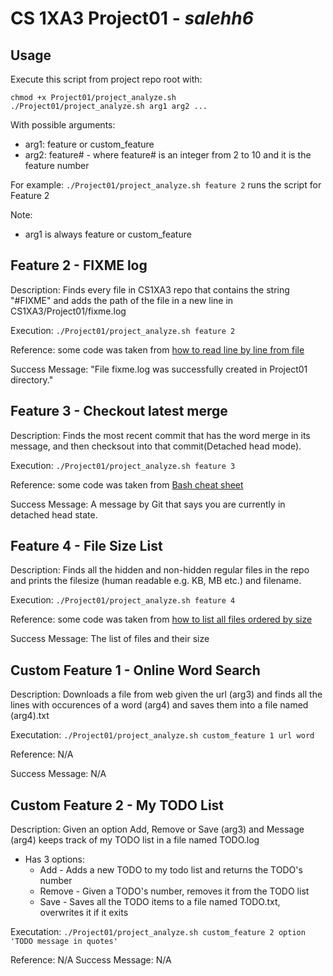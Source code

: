 #   CS 1XA3 Project01 - <salehh6> *salehh6* 

## Usage
Execute this script from project repo root with:

    chmod +x Project01/project_analyze.sh
    ./Project01/project_analyze.sh arg1 arg2 ...
   
With possible arguments:
  * arg1: feature or custom_feature
  * arg2: feature# - where feature# is an integer from 2 to 10 and it is the feature number
    
For example:
   `./Project01/project_analyze.sh feature 2`
            runs the script for Feature 2
            
Note:
  - arg1 is always feature or custom_feature
    
## Feature 2 - FIXME log
Description: Finds every file in CS1XA3 repo that contains the string "#FIXME" and adds the path of the file in a new line in CS1XA3/Project01/fixme.log

Execution: 
   `./Project01/project_analyze.sh feature 2`
   
Reference: some code was taken from 
    [how to read line by line from file](https://www.cyberciti.biz/faq/unix-howto-read-line-by-line-from-file/)
    
Success Message:    "File fixme.log was successfully created in Project01 directory."

## Feature 3 - Checkout latest merge
Description: Finds the most recent commit that has the word merge in its message, and then checksout into that commit(Detached head mode).

Execution: 
    `./Project01/project_analyze.sh feature 3`

Reference: some code was taken from 
    [Bash cheat sheet](https://devhints.io/bash)

Success Message:    A message by Git that says you are currently in detached head state.

## Feature 4 - File Size List
Description: Finds all the hidden and non-hidden regular files in the repo and prints the filesize (human readable e.g. KB, MB etc.) and filename.

Execution: 
   `./Project01/project_analyze.sh feature 4`

Reference: some code was taken from 
    [how to list all files ordered by size](https://unix.stackexchange.com/questions/53737/how-to-list-all-files-ordered-by-size)

Success Message: The list of files and their size

## Custom Feature 1 - Online Word Search
Description: Downloads a file from web given the url (arg3) and finds all the lines with occurences of a word (arg4) and saves them into a file named (arg4).txt

Executation: 
   `./Project01/project_analyze.sh custom_feature 1 url word`

Reference: 
    N/A

Success Message: N/A

## Custom Feature 2 - My TODO List
Description: Given an option Add, Remove or Save (arg3) and Message (arg4) keeps track of my TODO list in a file named TODO.log
  - Has 3 options:
    * Add - Adds a new TODO to my todo list and returns the TODO's number
    * Remove - Given a TODO's number, removes it from the TODO list
    * Save - Saves all the TODO items to a file named TODO.txt, overwrites it if it exits
    
Executation: 
   `./Project01/project_analyze.sh custom_feature 2 option 'TODO message in quotes'`

Reference: 
    N/A
Success Message: N/A

